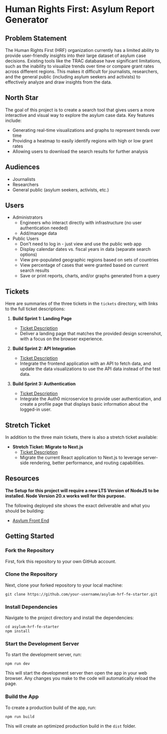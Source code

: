 # Human Rights First: Asylum Report Generator

## Problem Statement
The Human Rights First (HRF) organization currently has a limited ability to provide user-friendly insights into their large dataset of asylum case decisions. Existing tools like the TRAC database have significant limitations, such as the inability to visualize trends over time or compare grant rates across different regions. This makes it difficult for journalists, researchers, and the general public (including asylum seekers and activists) to effectively analyze and draw insights from the data.

## North Star
The goal of this project is to create a search tool that gives users a more interactive and visual way to explore the asylum case data. Key features include:

- Generating real-time visualizations and graphs to represent trends over time
- Providing a heatmap to easily identify regions with high or low grant rates
- Allowing users to download the search results for further analysis

## Audiences
- Journalists
- Researchers
- General public (asylum seekers, activists, etc.)

## Users
- Administrators
  - Engineers who interact directly with infrastructure (no user authentication needed)
  - Add/manage data
- Public Users
  - Don't need to log in - just view and use the public web app
  - Display calendar dates vs. fiscal years in data (separate search options)
  - View pre-populated geographic regions based on sets of countries
  - View percentage of cases that were granted based on current search results
  - Save or print reports, charts, and/or graphs generated from a query

## Tickets
Here are summaries of the three tickets in the `tickets` directory, with links to the full ticket descriptions:

1. **Build Sprint 1: Landing Page**
   - [Ticket Description](tickets/1_firstTicket.md)
   - Deliver a landing page that matches the provided design screenshot, with a focus on the browser experience.

2. **Build Sprint 2: API Integration**
   - [Ticket Description](tickets/2_secondTicket.md)
   - Integrate the frontend application with an API to fetch data, and update the data visualizations to use the API data instead of the test data.

3. **Build Sprint 3: Authentication**
   - [Ticket Description](tickets/3_thirdTicket.md)
   - Integrate the Auth0 microservice to provide user authentication, and create a profile page that displays basic information about the logged-in user.

## Stretch Ticket
In addition to the three main tickets, there is also a stretch ticket available:

- **Stretch Ticket: Migrate to Next.js**
  - [Ticket Description](tickets/4_stretchTicketNEXTjs.md)
  - Migrate the current React application to Next.js to leverage server-side rendering, better performance, and routing capabilities.

## Resources
**The Setup for this project will require a new LTS Version of NodeJS to be installed. Node Version 20.x works well for this purpose.**

The following deployed site shows the exact deliverable and what you should be building:
- [Asylum Front End](https://asylum-fe.vercel.app)

## Getting Started

### Fork the Repository
First, fork this repository to your own GitHub account.

### Clone the Repository
Next, clone your forked repository to your local machine:

```
git clone https://github.com/your-username/asylum-hrf-fe-starter.git
```

### Install Dependencies
Navigate to the project directory and install the dependencies:

```
cd asylum-hrf-fe-starter
npm install
```

### Start the Development Server
To start the development server, run:

```
npm run dev
```

This will start the development server then open the app in your web browser. Any changes you make to the code will automatically reload the page.

### Build the App
To create a production build of the app, run:

```
npm run build
```

This will create an optimized production build in the `dist` folder.
